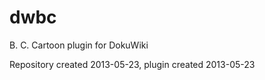 dwbc
====

B. C. Cartoon plugin for DokuWiki

Repository created 2013-05-23, plugin created 2013-05-23
